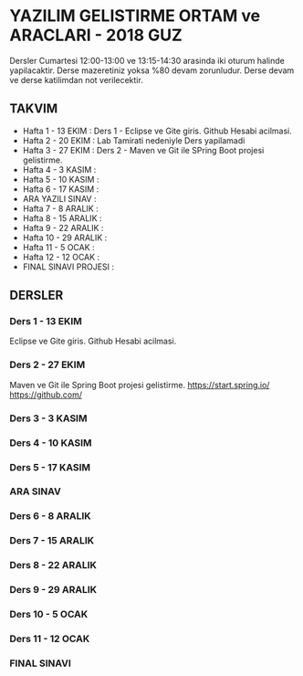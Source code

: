 # YAZILIM GELISTIRME ORTAM ve ARACLARI - 2018 GUZ

Dersler Cumartesi 12:00-13:00 ve 13:15-14:30 arasinda iki oturum halinde yapilacaktir.
Derse mazeretiniz yoksa %80 devam zorunludur. Derse devam ve derse katilimdan not verilecektir.

## TAKVIM

* Hafta 1 - 13 EKIM : Ders 1 - Eclipse ve Gite giris. Github Hesabi acilmasi.
* Hafta 2 - 20 EKIM : Lab Tamirati nedeniyle Ders yapilamadi
* Hafta 3 - 27 EKIM : Ders 2 - Maven ve Git ile SPring Boot projesi gelistirme.
* Hafta 4 - 3 KASIM : 
* Hafta 5 - 10 KASIM :
* Hafta 6 - 17 KASIM  :
* ARA YAZILI SINAV :
* Hafta 7 - 8 ARALIK  :
* Hafta 8 - 15 ARALIK  :
* Hafta 9 - 22 ARALIK  :
* Hafta 10 - 29 ARALIK  :
* Hafta 11 - 5 OCAK  :
* Hafta 12 - 12 OCAK  :
* FINAL SINAVI PROJESI :

## DERSLER

### Ders 1 - 13 EKIM
Eclipse ve Gite giris. Github Hesabi acilmasi.

### Ders 2 - 27 EKIM
Maven ve Git ile Spring Boot projesi gelistirme.
https://start.spring.io/
https://github.com/

### Ders 3 - 3 KASIM

### Ders 4 - 10 KASIM

### Ders 5 - 17 KASIM

### ARA SINAV

### Ders 6 - 8 ARALIK

### Ders 7 - 15 ARALIK

### Ders 8 - 22 ARALIK

### Ders 9 - 29 ARALIK

### Ders 10 - 5 OCAK

### Ders 11 - 12 OCAK

### FINAL SINAVI





